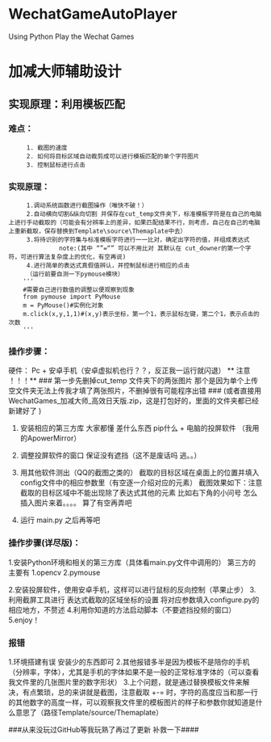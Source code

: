 # WechatGameAutoPlayer
Using Python Play the Wechat Games
#  加减大师辅助设计
## 实现原理：利用模板匹配

### 难点： 
         1. 截图的速度
         2. 如何将目标区域自动裁剪成可以进行模板匹配的单个字符图片
         3. 控制鼠标进行点击

### 实现原理：
         1.调动系统函数进行截图操作（唯快不破！）
         2.自动横向切割&纵向切割 并保存在cut_temp文件夹下，标准模板字符是在自己的电脑上进行手动截取的（可能会有分辨率上的差异，如果匹配结果不行，则考虑，自己在自己的电脑上重新截取，保存替换到Template\source\Themaplate中去）
         3.将待识别的字符集与标准模板字符进行一一比对，确定出字符的值，并组成表达式
                  note:(其中 “”=“” 可以不用比对 其默认在 cut_downer的第一个字符，可进行算法复杂度上的优化，有空再说)
         4.进行简单的表达式真假值辨认，并控制鼠标进行相应的点击
         （运行前要自测一下pymouse模块）
        '''
        #需要自己进行数值的调整以便观察到现象
        from pymouse import PyMouse
        m = PyMouse()#实例化对象
        m.click(x,y,1,1)#(x,y)表示坐标，第一个1，表示鼠标左键，第二个1，表示点击的次数
        '''
         
### 操作步骤：
硬件： Pc + 安卓手机（安卓虚拟机也行？？，反正我一运行就闪退）
** 注意 ！！！**
         ### 第一步先删掉cut_temp 文件夹下的两张图片 那个是因为单个上传空文件夹无法上传我才填了两张照片，不删掉很有可能程序出错
         ### (或者直接用WechatGames_加减大师_高效日天版.zip，这是打包好的，里面的文件夹都已经新建好了 )
1. 安装相应的第三方库 大家都懂 差什么东西 pip什么 + 电脑的投屏软件 （我用的ApowerMirror）
2. 调整投屏软件的窗口 保证没有遮挡（这不是废话吗 逃。。）
3. 用其他软件测出（QQ的截图之类的） 截取的目标区域在桌面上的位置并填入config文件中的相应参数里（有空逐一介绍对应的元素）
         截图效果如下：注意截取的目标区域中不能出现除了表达式其他的元素 比如右下角的小问号
         怎么插入图片来着。。。。 
         算了有空再弄吧
         
4. 运行 main.py 之后再等吧

### 操作步骤(详尽版)：
1.安装Python环境和相关的第三方库（具体看main.py文件中调用的）
         第三方的主要有
         1.opencv
         2.pymouse
         
2.安装投屏软件，使用安卓手机，这样可以进行鼠标的反向控制（苹果止步）
3.利用截屏工具进行 表达式截取的区域坐标的设置 将对应参数填入configure.py的相应地方，不赘述
4.利用你知道的方法启动脚本（不要遮挡投频的窗口）
5.enjoy！
### 报错
1.环境搭建有误 安装少的东西即可
2.其他报错多半是因为模板不是陪你的手机（分辨率，字体），尤其是手机的字体如果不是一般的正常标准字体的（可以查看我文件里的几张图片里的数字形状）
3.上个问题，就是通过替换模板文件来解决，有点繁琐，总的来讲就是截图，注意截取 +-= 时，字符的高度应当和那一行的其他数字的高度一样，可以观察我文件里的模板图片的样子和参数你就知道是什么意思了（路径Template/source/Themaplate）


###从来没玩过GitHub等我玩熟了再过了更新 补救一下####
         
